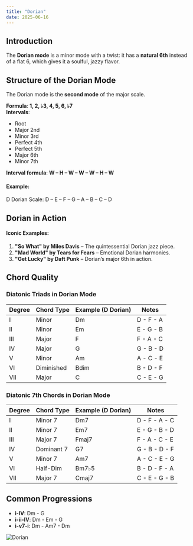 ```yaml
---
title: "Dorian"
date: 2025-06-16
---
```


## Introduction

The **Dorian mode** is a minor mode with a twist: it has a **natural 6th** instead of a flat 6, which gives it a soulful, jazzy flavor.

## Structure of the Dorian Mode

The Dorian mode is the **second mode** of the major scale.

**Formula**: **1, 2, ♭3, 4, 5, 6, ♭7**  
**Intervals**:

- Root  
- Major 2nd  
- Minor 3rd  
- Perfect 4th  
- Perfect 5th  
- Major 6th  
- Minor 7th

**Interval formula**: **W – H – W – W – W – H – W**

#### Example:

D Dorian Scale: D – E – F – G – A – B – C – D

## Dorian in Action

#### Iconic Examples:

1. **"So What" by Miles Davis** – The quintessential Dorian jazz piece.  
2. **"Mad World" by Tears for Fears** – Emotional Dorian harmonies.  
3. **"Get Lucky" by Daft Punk** – Dorian’s major 6th in action.

## Chord Quality

### Diatonic Triads in Dorian Mode

| Degree | Chord Type | Example (D Dorian) | Notes       |
|--------|------------|--------------------|-------------|
| I      | Minor      | Dm                 | D - F - A   |
| II     | Minor      | Em                 | E - G - B   |
| III    | Major      | F                  | F - A - C   |
| IV     | Major      | G                  | G - B - D   |
| V      | Minor      | Am                 | A - C - E   |
| VI     | Diminished | Bdim               | B - D - F   |
| VII    | Major      | C                  | C - E - G   |

### Diatonic 7th Chords in Dorian Mode

| Degree | Chord Type | Example (D Dorian) | Notes           |
|--------|------------|--------------------|-----------------|
| I      | Minor 7    | Dm7                | D - F - A - C   |
| II     | Minor 7    | Em7                | E - G - B - D   |
| III    | Major 7    | Fmaj7              | F - A - C - E   |
| IV     | Dominant 7 | G7                 | G - B - D - F   |
| V      | Minor 7    | Am7                | A - C - E - G   |
| VI     | Half-Dim   | Bm7♭5              | B - D - F - A   |
| VII    | Major 7    | Cmaj7              | C - E - G - B   |

## Common Progressions

* **i-IV**: Dm - G  
* **i-ii-IV**: Dm - Em - G  
* **i-v7-i**: Dm - Am7 - Dm

![Dorian](/images/dorian.png)